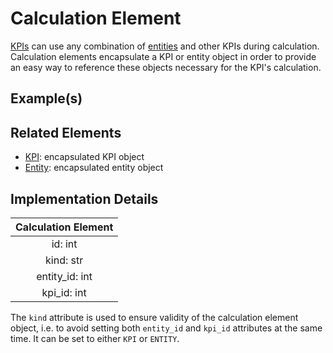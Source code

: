 # Calculation Element
[KPIs](kpi.md) can use any combination of [entities](entity.md) and other KPIs during calculation.  
Calculation elements encapsulate a KPI or entity object in order to provide an easy way to reference these objects necessary for the KPI's calculation.

## Example(s)


## Related Elements
* [KPI](kpi.md): encapsulated KPI object
* [Entity](entity.md): encapsulated entity object

## Implementation Details
|**Calculation Element**|
|:--:|
|id: int|
|kind: str|
|entity_id: int|
|kpi_id: int|

The `kind` attribute is used to ensure validity of the calculation element object, i.e. to avoid setting both `entity_id` and `kpi_id` attributes at the same time. It can be set to either `KPI` or `ENTITY`.
